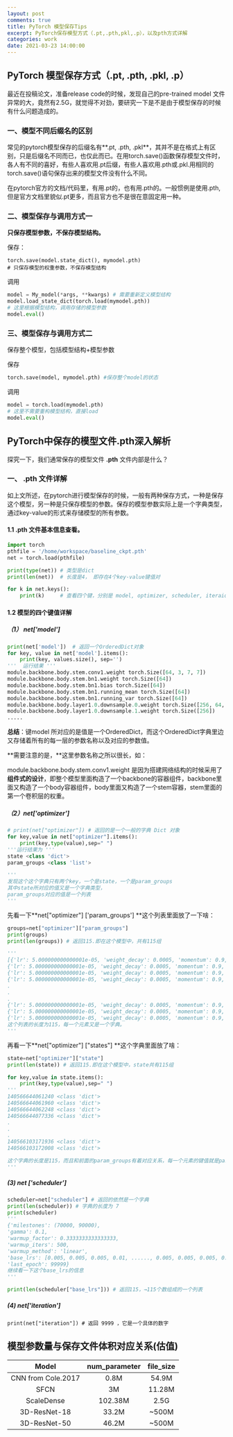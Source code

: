 ```yaml
---
layout: post
comments: true
title: PyTorch 模型保存Tips
excerpt: PyTorch保存模型方式（.pt,.pth,pkl,.p），以及pth方式详解
categories: work
date: 2021-03-23 14:00:00
---
```


## PyTorch 模型保存方式（.pt, .pth, .pkl, .p）

  最近在投稿论文，准备release code的时候，发现自己的pre-trained model 文件异常的大，竟然有2.5G，就觉得不对劲，要研究一下是不是由于模型保存的时候有什么问题造成的。

### 一、模型不同后缀名的区别

常见的pytorch模型保存的后缀名有**.pt, .pth, .pkl**，其并不是在格式上有区别，只是后缀名不同而已，也仅此而已。在用torch.save()函数保存模型文件时，各人有不同的喜好，有些人喜欢用.pt后缀，有些人喜欢用.pth或.pkl.用相同的torch.save()语句保存出来的模型文件没有什么不同。

在pytorch官方的文档/代码里，有用.pt的，也有用.pth的。一般惯例是使用.pth,但是官方文档里貌似.pt更多，而且官方也不是很在意固定用一种。

### **二、模型保存与调用方式一**

**只保存模型参数，不保存模型结构。**

保存：

```pythonPytho
torch.save(model.state_dict(), mymodel.pth)
# 只保存模型的权重参数，不保存模型结构
```

调用

```python
model = My_model(*args, **kwargs) # 需要重新定义模型结构
model.load_state_dict(torch.load(mymodel.pth)) 
# 这里根据模型结构，调用存储的模型参数
model.eval()
```

### 三、模型保存与调用方式二

保存整个模型，包括模型结构+模型参数

保存

```python
torch.save(model, mymodel.pth) #保存整个model的状态
```

调用

```python
model = torch.load(mymodel.pth)
# 这里不需要重构模型结构，直接load
model.eval()
```

## PyTorch中保存的模型文件.pth深入解析

探究一下，我们通常保存的模型文件 **.pth** 文件内部是什么？

### 一、 .pth 文件详解

如上文所述，在pytorch进行模型保存的时候，一般有两种保存方式，一种是保存这个模型，另一种是只保存模型的参数。保存的模型参数实际上是一个字典类型，通过key-value的形式来存储模型的所有参数。

#### 1.1 .pth 文件基本信息查看。

```python
import torch
pthfile = '/home/workspace/baseline_ckpt.pth'
net = torch.load(pthfile)

print(type(net)) # 类型是dict
print(len(net))  # 长度是4， 即存在4个key-value键值对

for k in net.keys():
	print(k)     # 查看四个键，分别是 model, optimizer, scheduler, iteraion
```

#### 1.2 模型的四个键值详解

##### （1） net['model']

```python
print(net['model'])  # 返回一个OrderedDict对象
for key, value in net['model'].items():
	print(key, values.size(), sep='')
'''  运行结果 '''
module.backbone.body.stem.conv1.weight torch.Size([64, 3, 7, 7])
module.backbone.body.stem.bn1.weight torch.Size([64])
module.backbone.body.stem.bn1.bias torch.Size([64])
module.backbone.body.stem.bn1.running_mean torch.Size([64])
module.backbone.body.stem.bn1.running_var torch.Size([64])
module.backbone.body.layer1.0.downsample.0.weight torch.Size([256, 64, 1, 1])
module.backbone.body.layer1.0.downsample.1.weight torch.Size([256])
.....
```

**总结**：键model 所对应的是值是一个OrderedDict，而这个OrderedDict字典里边又存储着所有的每一层的参数名称以及对应的参数值。

**需要注意的是，**这里参数名称之所以很长，如：

module.backbone.body.stem.conv1.weight
是因为搭建网络结构的时候采用了**组件式的设计**，即整个模型里面构造了一个backbone的容器组件，backbone里面又构造了一个body容器组件，body里面又构造了一个stem容器，stem里面的第一个卷积层的权重。

##### （2）net['optimizer']

```python
# print(net["optimizer"]) # 返回的是一个一般的字典 Dict 对象
for key,value in net["optimizer"].items():
	print(key,type(value),sep=" ")
'''运行结果为 '''
state <class 'dict'>
param_groups <class 'list'>

'''
发现这个这个字典只有两个key，一个是state，一个是param_groups
其中state所对应的值又是一个字典类型，
param_groups对应的值是一个列表
'''
```

先看一下**net["optimizer"] ['param_groups'] **这个列表里面放了一下啥：

```python
groups=net["optimizer"]["param_groups"]
print(groups)
print(len(groups)) # 返回115.即在这个模型中，共有115组

'''
[{'lr': 5.000000000000001e-05, 'weight_decay': 0.0005, 'momentum': 0.9, 'dampening': 0, 'nesterov': False, 'initial_lr': 0.005, 'params': [140566644061240]},
{'lr': 5.000000000000001e-05, 'weight_decay': 0.0005, 'momentum': 0.9, 'dampening': 0, 'nesterov': False, 'initial_lr': 0.005, 'params': [140566644061960]},
{'lr': 5.000000000000001e-05, 'weight_decay': 0.0005, 'momentum': 0.9, 'dampening': 0, 'nesterov': False, 'initial_lr': 0.005, 'params': [140566644062248]},
{'lr': 5.000000000000001e-05, 'weight_decay': 0.0005, 'momentum': 0.9, 'dampening': 0, 'nesterov': False, 'initial_lr': 0.005, 'params': [140566644077336]},
.
.
.
{'lr': 5.000000000000001e-05, 'weight_decay': 0.0005, 'momentum': 0.9, 'dampening': 0, 'nesterov': False, 'initial_lr': 0.005, 'params': [140566644061960]},
{'lr': 5.000000000000001e-05, 'weight_decay': 0.0005, 'momentum': 0.9, 'dampening': 0, 'nesterov': False, 'initial_lr': 0.005, 'params': [140566103171936]},
{'lr': 5.000000000000001e-05, 'weight_decay': 0.0005, 'momentum': 0.9, 'dampening': 0, 'nesterov': False, 'initial_lr': 0.005, 'params': [140566103172008]}]
这个列表的长度为115，每一个元素又是一个字典。
'''
```

再看一下**net["optimizer"] ["states"] **这个字典里面放了啥：

```python
state=net["optimizer"]["state"]
print(len(state)) # 返回115.即在这个模型中，state共有115组

for key,value in state.items():
	print(key,type(value),sep=" ")
'''
140566644061240 <class 'dict'>
140566644061960 <class 'dict'>
140566644062248 <class 'dict'>
140566644077336 <class 'dict'>
.
.
.
140566103171936 <class 'dict'>
140566103172008 <class 'dict'>

这个字典的长度是115，而且和前面的param_groups有着对应关系，每一个元素的键值就是param_groups中每一个元素的params。
'''
```

##### (3)  net ['scheduler']

```python
scheduler=net["scheduler"] # 返回的依然是一个字典
print(len(scheduler)) # 字典的长度为 7
print(scheduler)
'''
{'milestones': (70000, 90000),
'gamma': 0.1,
'warmup_factor': 0.3333333333333333,
'warmup_iters': 500,
'warmup_method': 'linear',
'base_lrs': [0.005, 0.005, 0.005, 0.01, ......, 0.005, 0.005, 0.005, 0.005, 0.01],
'last_epoch': 99999}
继续看一下这个base_lrs的信息
'''

print(len(scheduler["base_lrs"])) # 返回115，→115个数组成的一个列表
```

##### (4) net['iteration']

```
print(net["iteration"]) # 返回 9999 ，它是一个具体的数字
```



## 模型参数量与保存文件体积对应关系(估值)

|       Model        | num_parameter | file_size |
| :----------------: | :-----------: | :-------: |
| CNN from Cole.2017 |     0.8M      |   54.9M   |
|        SFCN        |      3M       |  11.28M   |
|     ScaleDense     |    102.38M    |   2.5G    |
|    3D-ResNet-18    |     33.2M     |   ~500M   |
|    3D-ResNet-50    |     46.2M     |   ~500M   |

